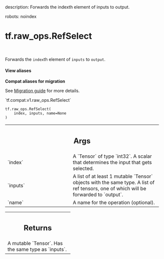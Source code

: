 description: Forwards the indexth element of inputs to output.

robots: noindex

# tf.raw_ops.RefSelect

<!-- Insert buttons and diff -->

<table class="tfo-notebook-buttons tfo-api nocontent" align="left">

</table>



Forwards the `index`th element of `inputs` to `output`.

<section class="expandable">
  <h4 class="showalways">View aliases</h4>
  <p>
<b>Compat aliases for migration</b>
<p>See
<a href="https://www.tensorflow.org/guide/migrate">Migration guide</a> for
more details.</p>
<p>`tf.compat.v1.raw_ops.RefSelect`</p>
</p>
</section>

<pre class="devsite-click-to-copy prettyprint lang-py tfo-signature-link">
<code>tf.raw_ops.RefSelect(
    index, inputs, name=None
)
</code></pre>



<!-- Placeholder for "Used in" -->


<!-- Tabular view -->
 <table class="responsive fixed orange">
<colgroup><col width="214px"><col></colgroup>
<tr><th colspan="2"><h2 class="add-link">Args</h2></th></tr>

<tr>
<td>
`index`
</td>
<td>
A `Tensor` of type `int32`.
A scalar that determines the input that gets selected.
</td>
</tr><tr>
<td>
`inputs`
</td>
<td>
A list of at least 1 mutable `Tensor` objects with the same type.
A list of ref tensors, one of which will be forwarded to `output`.
</td>
</tr><tr>
<td>
`name`
</td>
<td>
A name for the operation (optional).
</td>
</tr>
</table>



<!-- Tabular view -->
 <table class="responsive fixed orange">
<colgroup><col width="214px"><col></colgroup>
<tr><th colspan="2"><h2 class="add-link">Returns</h2></th></tr>
<tr class="alt">
<td colspan="2">
A mutable `Tensor`. Has the same type as `inputs`.
</td>
</tr>

</table>

